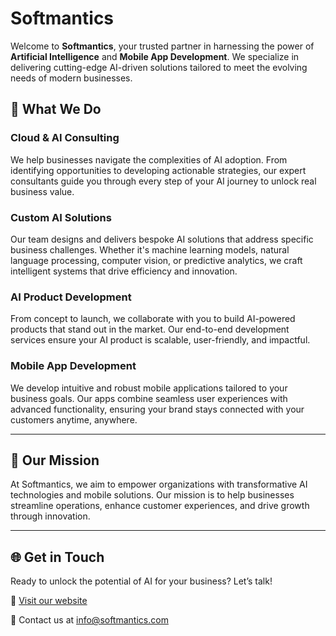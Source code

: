 # Softmantics

Welcome to **Softmantics**, your trusted partner in harnessing the power of **Artificial Intelligence** and **Mobile App Development**. We specialize in delivering cutting-edge AI-driven solutions tailored to meet the evolving needs of modern businesses.

## 🚀 What We Do

### Cloud & AI Consulting
We help businesses navigate the complexities of AI adoption. From identifying opportunities to developing actionable strategies, our expert consultants guide you through every step of your AI journey to unlock real business value.

### Custom AI Solutions
Our team designs and delivers bespoke AI solutions that address specific business challenges. Whether it's machine learning models, natural language processing, computer vision, or predictive analytics, we craft intelligent systems that drive efficiency and innovation.

### AI Product Development
From concept to launch, we collaborate with you to build AI-powered products that stand out in the market. Our end-to-end development services ensure your AI product is scalable, user-friendly, and impactful.

### Mobile App Development
We develop intuitive and robust mobile applications tailored to your business goals. Our apps combine seamless user experiences with advanced functionality, ensuring your brand stays connected with your customers anytime, anywhere.

---

## 🎯 Our Mission
At Softmantics, we aim to empower organizations with transformative AI technologies and mobile solutions. Our mission is to help businesses streamline operations, enhance customer experiences, and drive growth through innovation.

---

## 🌐 Get in Touch
Ready to unlock the potential of AI for your business? Let’s talk!

🔗 [Visit our website](https://softmantics.com)

📧 Contact us at [info@softmantics.com](mailto:info@softmantics.com)

